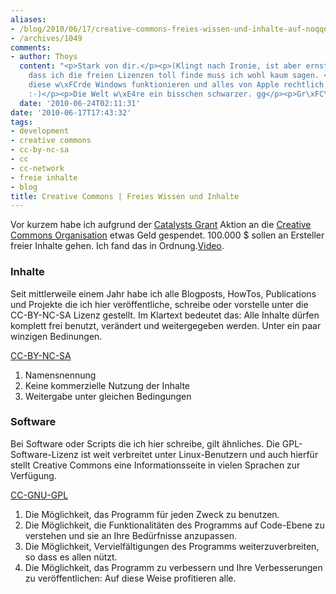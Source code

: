 ```yaml
---
aliases:
- /blog/2010/06/17/creative-commons-freies-wissen-und-inhalte-auf-noqqe-de
- /archives/1049
comments:
- author: Thoys
  content: "<p>Stark von dir.</p><p>(Klingt nach Ironie, ist aber ernst gemeint.)</p><p>Und
    dass ich die freien Lizenzen toll finde muss ich wohl kaum sagen. </p><p>Ohne
    diese w\xFCrde Windows funktionieren und alles von Apple rechtlich gesch\xFCtzt.
    :-)</p><p>Die Welt w\xE4re ein bisschen schwarzer. gg</p><p>Gr\xFC\xDFe Thoys</p>"
  date: '2010-06-24T02:11:31'
date: '2010-06-17T17:43:32'
tags:
- development
- creative commons
- cc-by-nc-sa
- cc
- cc-network
- freie inhalte
- blog
title: Creative Commons | Freies Wissen und Inhalte
---
```


Vor kurzem habe ich aufgrund der [Catalysts Grant](http://wiki.creativecommons.org/Grants) Aktion an die
[Creative Commons Organisation](http://creativecommons.org/about/) etwas Geld
gespendet. 100.000 $ sollen an Ersteller freier Inhalte gehen. Ich fand das
in Ordnung.[Video](http://a44.video2.blip.tv/5840001990950/Commonscreative-WannaWorkTogether315.ogv?bri=3.2&brs=1369).

### Inhalte

Seit mittlerweile einem Jahr habe ich alle Blogposts, HowTos, Publications
und Projekte die ich hier veröffentliche, schreibe oder vorstelle unter die
CC-BY-NC-SA Lizenz gestellt. Im Klartext bedeutet das: Alle Inhalte dürfen
komplett frei benutzt, verändert und weitergegeben werden. Unter ein paar
winzigen Bedinungen.

[CC-BY-NC-SA](http://creativecommons.org/licenses/by-nc-sa/3.0/de/)

1. Namensnennung
2. Keine kommerzielle Nutzung der Inhalte
3. Weitergabe unter gleichen Bedingungen

### Software

Bei Software oder Scripts die ich hier schreibe, gilt
ähnliches. Die GPL-Software-Lizenz ist weit verbreitet unter
Linux-Benutzern und auch hierfür stellt Creative Commons eine
Informationsseite in vielen Sprachen zur Verfügung.

[CC-GNU-GPL](http://creativecommons.org/licenses/GPL/2.0/deed.de)

1. Die Möglichkeit, das Programm für jeden Zweck zu benutzen.
2. Die Möglichkeit, die Funktionalitäten des Programms auf Code-Ebene zu
   verstehen und sie an Ihre Bedürfnisse anzupassen.
3. Die Möglichkeit, Vervielfältigungen des Programms weiterzuverbreiten, so
   dass es allen nützt.
4. Die Möglichkeit, das Programm zu verbessern und Ihre Verbesserungen zu
   veröffentlichen: Auf diese Weise profitieren alle.
